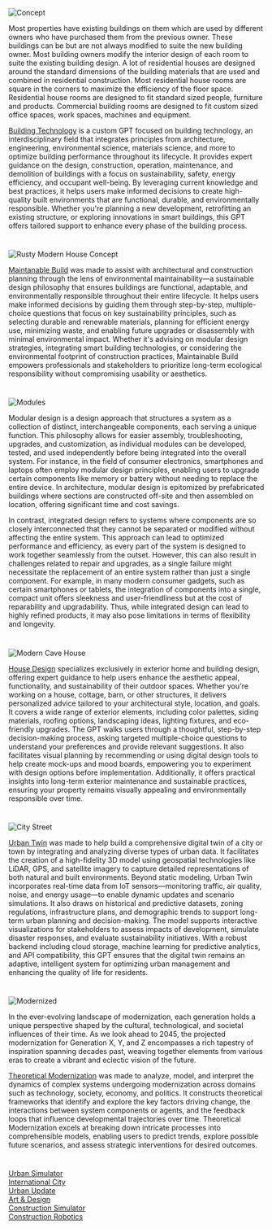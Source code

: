 ![Concept](https://github.com/user-attachments/assets/dac51e73-1968-4acb-976d-95101e8a4dc1)

Most properties have existing buildings on them which are used by different owners who have purchased them from the previous owner. These buildings can be but are not always modified to suite the new building owner. Most building owners modify the interior design of each room to suite the existing building design. A lot of residential houses are designed around the standard dimensions of the building materials that are used and combined in residential construction. Most residential house rooms are square in the corners to maximize the efficiency of the floor space. Residential house rooms are designed to fit standard sized people, furniture and products. Commercial building rooms are designed to fit custom sized office spaces, work spaces, machines and equipment.

[Building Technology](https://chatgpt.com/g/g-6836a31d23cc8191816abb2e09cc7e00-building-technology) is a custom GPT focused on building technology, an interdisciplinary field that integrates principles from architecture, engineering, environmental science, materials science, and more to optimize building performance throughout its lifecycle. It provides expert guidance on the design, construction, operation, maintenance, and demolition of buildings with a focus on sustainability, safety, energy efficiency, and occupant well-being. By leveraging current knowledge and best practices, it helps users make informed decisions to create high-quality built environments that are functional, durable, and environmentally responsible. Whether you're planning a new development, retrofitting an existing structure, or exploring innovations in smart buildings, this GPT offers tailored support to enhance every phase of the building process.

#

![Rusty Modern House Concept](https://github.com/user-attachments/assets/59975741-d7c2-4123-a1f2-eee1c68389aa)

[Maintanable Build](https://chatgpt.com/g/g-68394d2f17b4819181f5497e87590420-maintainable-build) was made to assist with architectural and construction planning through the lens of environmental maintainability—a sustainable design philosophy that ensures buildings are functional, adaptable, and environmentally responsible throughout their entire lifecycle. It helps users make informed decisions by guiding them through step-by-step, multiple-choice questions that focus on key sustainability principles, such as selecting durable and renewable materials, planning for efficient energy use, minimizing waste, and enabling future upgrades or disassembly with minimal environmental impact. Whether it's advising on modular design strategies, integrating smart building technologies, or considering the environmental footprint of construction practices, Maintainable Build empowers professionals and stakeholders to prioritize long-term ecological responsibility without compromising usability or aesthetics.

#

![Modules](https://github.com/user-attachments/assets/ac453987-a8d7-43af-af02-dc5983dc49dd)

Modular design is a design approach that structures a system as a collection of distinct, interchangeable components, each serving a unique function. This philosophy allows for easier assembly, troubleshooting, upgrades, and customization, as individual modules can be developed, tested, and used independently before being integrated into the overall system. For instance, in the field of consumer electronics, smartphones and laptops often employ modular design principles, enabling users to upgrade certain components like memory or battery without needing to replace the entire device. In architecture, modular design is epitomized by prefabricated buildings where sections are constructed off-site and then assembled on location, offering significant time and cost savings.

In contrast, integrated design refers to systems where components are so closely interconnected that they cannot be separated or modified without affecting the entire system. This approach can lead to optimized performance and efficiency, as every part of the system is designed to work together seamlessly from the outset. However, this can also result in challenges related to repair and upgrades, as a single failure might necessitate the replacement of an entire system rather than just a single component. For example, in many modern consumer gadgets, such as certain smartphones or tablets, the integration of components into a single, compact unit offers sleekness and user-friendliness but at the cost of reparability and upgradability. Thus, while integrated design can lead to highly refined products, it may also pose limitations in terms of flexibility and longevity.

#

![Modern Cave House](https://github.com/user-attachments/assets/8d059d76-a452-4e7c-b359-452c058ff4ba)

[House Design](https://chatgpt.com/g/g-WgXvQZZ5a-house-design) specializes exclusively in exterior home and building design, offering expert guidance to help users enhance the aesthetic appeal, functionality, and sustainability of their outdoor spaces. Whether you're working on a house, cottage, barn, or other structures, it delivers personalized advice tailored to your architectural style, location, and goals. It covers a wide range of exterior elements, including color palettes, siding materials, roofing options, landscaping ideas, lighting fixtures, and eco-friendly upgrades. The GPT walks users through a thoughtful, step-by-step decision-making process, asking targeted multiple-choice questions to understand your preferences and provide relevant suggestions. It also facilitates visual planning by recommending or using digital design tools to help create mock-ups and mood boards, empowering you to experiment with design options before implementation. Additionally, it offers practical insights into long-term exterior maintenance and sustainable practices, ensuring your property remains visually appealing and environmentally responsible over time.

#

![City Street](https://github.com/user-attachments/assets/b1727129-8396-429e-8270-cc7d964baff3)

[Urban Twin](https://chatgpt.com/g/g-67aeecb1cf008191bfdc5922f73d8fc7-urban-twin) was made to help build a comprehensive digital twin of a city or town by integrating and analyzing diverse types of urban data. It facilitates the creation of a high-fidelity 3D model using geospatial technologies like LiDAR, GPS, and satellite imagery to capture detailed representations of both natural and built environments. Beyond static modeling, Urban Twin incorporates real-time data from IoT sensors—monitoring traffic, air quality, noise, and energy usage—to enable dynamic updates and scenario simulations. It also draws on historical and predictive datasets, zoning regulations, infrastructure plans, and demographic trends to support long-term urban planning and decision-making. The model supports interactive visualizations for stakeholders to assess impacts of development, simulate disaster responses, and evaluate sustainability initiatives. With a robust backend including cloud storage, machine learning for predictive analytics, and API compatibility, this GPT ensures that the digital twin remains an adaptive, intelligent system for optimizing urban management and enhancing the quality of life for residents.

#

![Modernized](https://github.com/user-attachments/assets/aa1538fa-f4c5-4c92-bfec-634e8e741fb4)

In the ever-evolving landscape of modernization, each generation holds a unique perspective shaped by the cultural, technological, and societal influences of their time. As we look ahead to 2045, the projected modernization for Generation X, Y, and Z encompasses a rich tapestry of inspiration spanning decades past, weaving together elements from various eras to create a vibrant and eclectic vision of the future.

[Theoretical Modernization](https://chatgpt.com/g/g-675fdc0e0774819195d966e03ae64403-theoretical-modernization) was made to analyze, model, and interpret the dynamics of complex systems undergoing modernization across domains such as technology, society, economy, and politics. It constructs theoretical frameworks that identify and explore the key factors driving change, the interactions between system components or agents, and the feedback loops that influence developmental trajectories over time. Theoretical Modernization excels at breaking down intricate processes into comprehensible models, enabling users to predict trends, explore possible future scenarios, and assess strategic interventions for desired outcomes.

#

[Urban Simulator](https://chat.openai.com/g/g-XQ2wkdcXL-urban-simulator)
<br>
[International City](https://chatgpt.com/g/g-67fa4b62ddac8191ab7486f760f2fae7-international-city)
<br>
[Urban Update](https://chat.openai.com/g/g-87Dl1RabQ-urban-update)
<br>
[Art & Design](https://github.com/sourceduty/Art_Design)
<br>
[Construction Simulator](https://chat.openai.com/g/g-HJGQpAmKa-construction-simulator)
<br>
[Construction Robotics](https://chatgpt.com/g/g-676b896b267c8191b886c0651ddb5890-construction-robotics)
